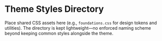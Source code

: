 # Theme Styles Directory

Place shared CSS assets here (e.g., `foundations.css` for design tokens and utilities). The directory is kept lightweight—no enforced naming scheme beyond keeping common styles alongside the theme.
